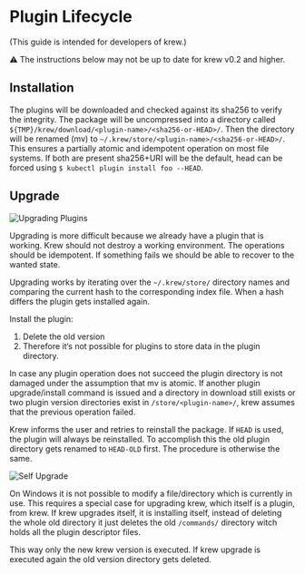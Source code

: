 # Plugin Lifecycle

(This guide is intended for developers of krew.)

:warning: The instructions below may not be up to date for krew v0.2 and higher.

## Installation

The plugins will be downloaded and checked against its sha256 to verify the
integrity. The package will be uncompressed into a directory called
`${TMP}/krew/download/<plugin-name>/<sha256-or-HEAD>/`. Then the directory will
be renamed (mv) to `~/.krew/store/<plugin-name>/<sha256-or-HEAD>/`.
This ensures a partially atomic and idempotent operation on most file systems.
If both are present sha256+URI will be the default, head can be forced using `$
kubectl plugin install foo --HEAD`.

## Upgrade

![Upgrading Plugins](src/krew_upgrade.svg)

Upgrading is more difficult because we already have a plugin that is working.
Krew should not destroy a working environment. The operations should be
idempotent. If something fails we should be able to recover to the wanted state.

Upgrading works by iterating over the `~/.krew/store/` directory
names and comparing the current hash to the corresponding index file. When a
hash differs the plugin gets installed again.

Install the plugin:

1. Delete the old version
2. Therefore it‘s not possible for plugins to store
   data in the plugin directory.

In case any plugin operation does not succeed the plugin directory is not
damaged under the assumption that mv is atomic. If another plugin
upgrade/install command is issued and a directory in download still exists or
two plugin version directories exist in `/store/<plugin-name>/`, krew assumes
that the previous operation failed.

Krew informs the user and retries to reinstall the package. If `HEAD` is used,
the plugin will always be reinstalled. To accomplish this the old plugin
directory gets renamed to `HEAD-OLD` first. The procedure is otherwise the same.

![Self Upgrade](src/krew_upgrade_self.svg)

On Windows it is not possible to modify a file/directory which is currently in
use. This requires a special case for upgrading krew, which itself is a plugin,
from krew. If krew upgrades itself, it is installing itself, instead of deleting
the whole old directory it just deletes the old `/commands/` directory witch
holds all the plugin descriptor files.

This way only the new krew version is executed. If krew upgrade is executed
again the old version directory gets deleted.
